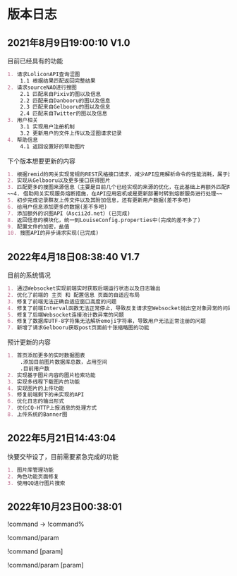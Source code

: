 # 版本日志

## 2021年8月9日19:00:10 V1.0

目前已经具有的功能

```markdown
1. 请求LoliconAPI查询涩图
	1.1 根据结果匹配返回完整结果
2. 请求sourceNAO进行搜图
	2.1 匹配来自Pixiv的图以及信息
	2.2 匹配来自Danbooru的图以及信息
	2.3 匹配来自Gelbooru的图以及信息
	2.4 匹配来自Twitter的图以及信息
3. 用户相关
	3.1 实现用户注册机制
	3.2 更新用户的文件上传以及涩图请求记录
4. 帮助信息
	4.1 返回设置好的帮助图片
```

下个版本想要更新的内容

```markdown
1. 根据remid的网关实现常规的REST风格接口请求，减少API应用解析命令的性能消耗，属于比较重要的更新。网关已经实现了反向HTTP POST鉴权，安全性UP(已完成)
2. 实现从Gelbooru以及更多接口获得图片
3. 匹配更多的搜图来源信息（主要是目前几个已经实现的来源的优化，在此基础上再额外匹配两个吧）
~~4. 借助网关实现服务熔断措施，在API应用宕机或是更新部署时转到熔断服务进行处理~~
5. 初步完成记录群友上传文件以及其附加信息，还有更新用户数据(差不多吧)
6. 给用户信息添加更多的数据(差不多吧)
7. 添加额外的识图API（Ascii2d.net）(已完成)
8. 返回信息的模块化，统一到LouiseConfig.properties中(完成的差不多了)
9. 配置文件的加密，盐值
10. 搜图API的异步请求实现(已完成)
```

## 2022年4月18日08:38:40 V1.7

目前的系统情况

```markdown
1. 通过Websocket实现前端实时获取后端运行状态以及日志输出
2. 优化了前端的 主页 和 配置信息 页面的自适应布局
3. 修复了前端无法正确自适应窗口高度的问题
4. 修复了前端Interval函数无法正常停止，导致反复请求空Websocket抛出空对象异常的问题
5. 修复了后端Websocket连接池计数异常的问题
6. 修复了数据库UTF-8字符集无法解析emoji字符串，导致用户无法正常注册的问题
7. 新增了请求Gelbooru获取post页面前十张缩略图的功能
```

预计更新的内容

```markdown
1. 首页添加更多的实时数据图表
	.添加目前图片数据库总数，占用空间
	.目前用户数
2. 实现基于图片内容的图片检索功能
3. 实现多线程下载图片的功能
4. 实现图片的上传功能
5. 修复前端剩下的未实现的API
6. 优化日志的输出形式
7. 优化CQ-HTTP上报消息的处理方式
8. 上传系统的Banner图
```

## 2022年5月21日14:43:04

快要交毕设了，目前需要紧急完成的功能

```markdown
1. 图片库管理功能
2. 角色功能页面修复
3. 使用QQ进行图片搜索
```

## 2022年10月23日00:38:01

!command -> !command%

!command/param

!command [param]

!command/param [param]
